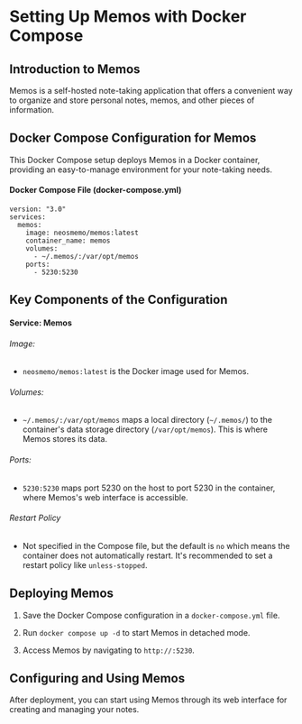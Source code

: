 # Setting Up Memos with Docker Compose

## Introduction to Memos

Memos is a self-hosted note-taking application that offers a convenient way to organize and store personal notes, memos, and other pieces of information.

## Docker Compose Configuration for Memos
This Docker Compose setup deploys Memos in a Docker container, providing an easy-to-manage environment for your note-taking needs.

#### Docker Compose File (docker-compose.yml)

```
version: "3.0"
services:
  memos:
    image: neosmemo/memos:latest
    container_name: memos
    volumes:
      - ~/.memos/:/var/opt/memos
    ports:
      - 5230:5230
```

## Key Components of the Configuration

#### Service: Memos

###### Image: 

* <code>neosmemo/memos:latest</code> is the Docker image used for Memos.

###### Volumes:

* <code>~/.memos/:/var/opt/memos</code> maps a local directory (<code>~/.memos/</code>) to the container's data storage directory (<code>/var/opt/memos</code>). This is where Memos stores its data.

###### Ports:

* <code>5230:5230</code> maps port 5230 on the host to port 5230 in the container, where Memos's web interface is accessible.

###### Restart Policy

* Not specified in the Compose file, but the default is <code>no</code> which means the container does not automatically restart. It's recommended to set a restart policy like <code>unless-stopped</code>.

## Deploying Memos

1. Save the Docker Compose configuration in a <code>docker-compose.yml</code> file.

2. Run <code>docker compose up -d</code> to start Memos in detached mode.

3. Access Memos by navigating to <code>http://<host-ip>:5230</code>.

## Configuring and Using Memos

After deployment, you can start using Memos through its web interface for creating and managing your notes.